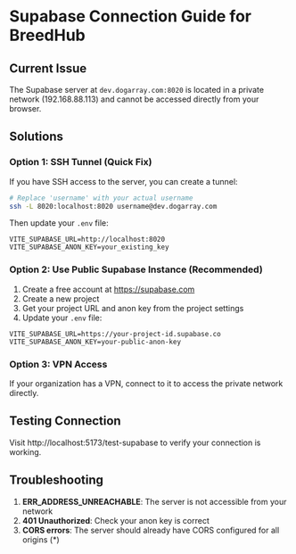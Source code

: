 # Supabase Connection Guide for BreedHub

## Current Issue

The Supabase server at `dev.dogarray.com:8020` is located in a private network (192.168.88.113) and cannot be accessed directly from your browser.

## Solutions

### Option 1: SSH Tunnel (Quick Fix)

If you have SSH access to the server, you can create a tunnel:

```bash
# Replace 'username' with your actual username
ssh -L 8020:localhost:8020 username@dev.dogarray.com
```

Then update your `.env` file:
```env
VITE_SUPABASE_URL=http://localhost:8020
VITE_SUPABASE_ANON_KEY=your_existing_key
```

### Option 2: Use Public Supabase Instance (Recommended)

1. Create a free account at https://supabase.com
2. Create a new project
3. Get your project URL and anon key from the project settings
4. Update your `.env` file:

```env
VITE_SUPABASE_URL=https://your-project-id.supabase.co
VITE_SUPABASE_ANON_KEY=your-public-anon-key
```

### Option 3: VPN Access

If your organization has a VPN, connect to it to access the private network directly.

## Testing Connection

Visit http://localhost:5173/test-supabase to verify your connection is working.

## Troubleshooting

1. **ERR_ADDRESS_UNREACHABLE**: The server is not accessible from your network
2. **401 Unauthorized**: Check your anon key is correct
3. **CORS errors**: The server should already have CORS configured for all origins (*)